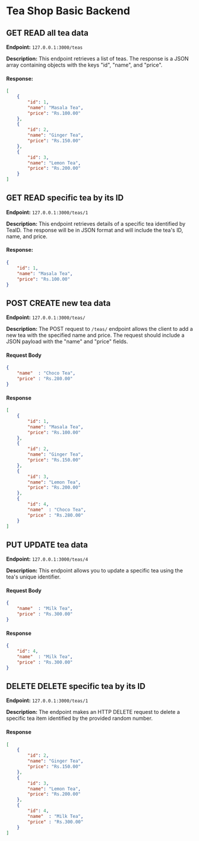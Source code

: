 # **Tea Shop Basic Backend**


## **GET** READ all tea data

**Endpoint:** `127.0.0.1:3000/teas`

**Description:** This endpoint retrieves a list of teas. The response is a JSON array containing objects with the keys "id", "name", and "price".

#### **Response:**
``` json
[
    {
        "id": 1,
        "name": "Masala Tea",
        "price": "Rs.100.00"
    },
    {
        "id": 2,
        "name": "Ginger Tea",
        "price": "Rs.150.00"
    },
    {
        "id": 3,
        "name": "Lemon Tea",
        "price": "Rs.200.00"
    }
]
 ```


## **GET** READ specific tea by its ID

**Endpoint:** `127.0.0.1:3000/teas/1`

**Description:** This endpoint retrieves details of a specific tea identified by TeaID. The response will be in JSON format and will include the tea's ID, name, and price.

#### **Response:**
``` json
{
    "id": 1,
    "name": "Masala Tea",
    "price": "Rs.100.00"
}
 ```


## **POST** CREATE new tea data

**Endpoint:** `127.0.0.1:3000/teas/`

**Description:** The POST request to `/teas/` endpoint allows the client to add a new tea with the specified name and price. The request should include a JSON payload with the "name" and "price" fields.

#### **Request Body**
```json
{
    "name"  : "Choco Tea",
    "price" : "Rs.280.00"
}
```

#### **Response** 
``` json
[
    {
        "id": 1,
        "name": "Masala Tea",
        "price": "Rs.100.00"
    },
    {
        "id": 2,
        "name": "Ginger Tea",
        "price": "Rs.150.00"
    },
    {
        "id": 3,
        "name": "Lemon Tea",
        "price": "Rs.200.00"
    },
    {
        "id": 4,
        "name"  : "Choco Tea",
        "price" : "Rs.280.00"
    }
]
 ```


## **PUT** UPDATE tea data

**Endpoint:** `127.0.0.1:3000/teas/4`

**Description:** This endpoint allows you to update a specific tea using the tea's unique identifier.

#### **Request Body**
```json
{
    "name"  : "Milk Tea",
    "price" : "Rs.300.00"
}
```

#### **Response**
``` json
{
    "id": 4,
    "name"  : "Milk Tea",
    "price" : "Rs.300.00"
}
 ```


## **DELETE** DELETE specific tea by its ID

**Endpoint:** `127.0.0.1:3000/teas/1`

**Description:** The endpoint makes an HTTP DELETE request to delete a specific tea item identified by the provided random number.

#### **Response**
``` json
[
    {
        "id": 2,
        "name": "Ginger Tea",
        "price": "Rs.150.00"
    },
    {
        "id": 3,
        "name": "Lemon Tea",
        "price": "Rs.200.00"
    },
    {
        "id": 4,
        "name"  : "Milk Tea",
        "price" : "Rs.300.00"
    }
]
 ```
